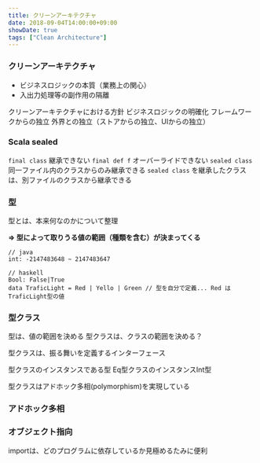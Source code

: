 ```yaml
---
title: クリーンアーキテクチャ
date: 2018-09-04T14:00:00+09:00
showDate: true
tags: ["Clean Architecture"]
---
```


### クリーンアーキテクチャ
- ビジネスロジックの本質（業務上の関心）
- 入出力処理等の副作用の隔離

クリーンアーキテクチャにおける方針
ビジネスロジックの明確化
フレームワークからの独立
外界との独立（ストアからの独立、UIからの独立）

### Scala sealed
`final class` 継承できない
`final def f` オーバーライドできない
`sealed class` 同一ファイル内のクラスからのみ継承できる
`sealed class` を継承したクラスは、別ファイルのクラスから継承できる

### 型
型とは、本来何なのかについて整理

**=> 型によって取りうる値の範囲（種類を含む）が決まってくる**

```
// java
int: -2147483648 ~ 2147483647

// haskell
Bool: False|True
data TraficLight = Red | Yello | Green // 型を自分で定義... Red は TraficLight型の値
```

### 型クラス
型は、値の範囲を決める
型クラスは、クラスの範囲を決める？

型クラスは、振る舞いを定義するインターフェース

型クラスのインスタンスである型
Eq型クラスのインスタンスInt型

型クラスはアドホック多相(polymorphism)を実現している

### アドホック多相


### オブジェクト指向
importは、どのプログラムに依存しているか見極めるたみに便利
